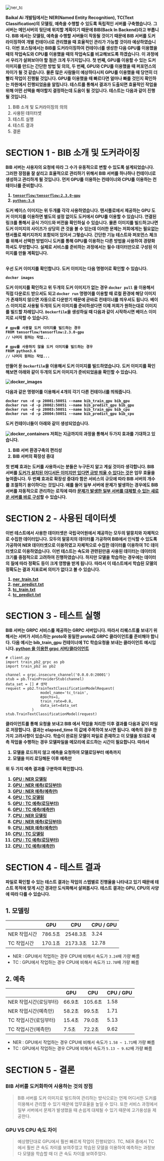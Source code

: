 ![ner_tc](../files/2021-03-31-Docker-In-GPU-VS-CPU/images/ner_tc.png)

<b>Baikal Ai 개발팀에서는 NER(Named Entity Recognition), TC(Text Classification)의 모델링, 예측을 수행할 수 있도록 독립적인 서버를 구축했습니다.
그 서버는 메인서버의 뒷단에 위치할 계획이기 때문에 BIB(Back In Backend)라고 부릅니다.
BIB 에서는 모델링, 예측을 수행할 서버들이 작동될 것이기 때문에 BIB 서버를 도커라이징하여 개별 컨테이너로 관리했을 때 효율적인 관리가 가능할 것이라 예상하였습니다.
이번 포스팅에서는 BIB를 도커라이징하여 컨테이너를 생성한 다음 GPU를 이용했을 때의 작업속도와 CPU를 이용했을 때의 작업속도를 비교해보도록 하겠습니다.
이 과정에서 우리가 살펴보아야 할 점은 크게 두가지입니다.
첫 번째, GPU를 이용할 수 있는 도커 이미지를 만드는 간단한 방법 및 의의, 두 번째, GPU와 CPU를 이용했을 때 퍼포먼스의 차이가 될 것 같습니다.
물론 많은 사람들이 예상하다시피 GPU를 이용했을 때 당연히 더 빨리 작업이 진행될 것입니다.
GPU를 이용했을 때 빠르다면 얼마나 빠를 것인지 확인하는 차원에서 진행되었음을 알립니다.
테스트를 통해서 결과가 도출되면 효율적인 작업을 위해 어떤 선택을 해야할지 결정하는데 도움이 될 것입니다.
테스트는 다음과 같이 진행될 것입니다.<br></b>

1. BIB 소개 및 도커라이징의 의의
2. 사용된 데이터셋
3. 테스트 실행
4. 테스트 결과
5. 결론

# SECTION 1 - BIB 소개 및 도커라이징
<b>BIB 서버는 사용자의 요청에 따라 그 수가 유동적으로 변할 수 있도록 설계되었습니다.
그러한 장점을 잘 살리고 효율적으로 관리하기 위해서 BIB 서버를 하나하나 컨테이너로 생성하고 관리하게 될 것입니다.
먼저 GPU를 이용하는 컨테이너와 CPU를 이용하는 컨테이너를 준비합니다.<br>

1. [`tensorflow/tensorflow:2.3.0-gpu`](https://www.tensorflow.org/install/docker?hl=ko)
2. [`python:3.6`](https://hub.docker.com/_/python)

도커 베이스 이미지는 위 두개를 각각 사용하였습니다.
텐서플로에서 제공하는 GPU 도커 이미지를 이용하면 별도의 설정 없이도 도커에서 GPU를 이용할 수 있습니다.
연결된 링크를 통해서 공식 가이드와 버전을 확인하실 수 있습니다.
물론 이미지를 빌드하고나면 도커 이미지의 사이즈가 상당히 큰 것을 볼 수 있는데 이러한 문제는 저희에게는 필요없는 텐서플로 패키지까지 포함되어 있어서 그렇습니다.
간단한 기능 테스트와 퍼포먼스 체크를 위해서 선택한 방법이니 도커를 통해 GPU를 이용하는 다른 방법을 사용하여 경량화 하셔도 무방합니다.
실제로 서비스를 준비하는 과정에서는 필수 데이터만으로 구성된 이미지를 만들 계획입니다.<br><br>

우선 도커 이미지를 확인합니다. 도커 이미지는 다음 명령어로 확인할 수 있습니다.
```
docker images
```
도커 이미지를 확인하고 위 두개의 도커 이미지가 없는 경우 `docker pull` 을 이용해서 직접 다운로드 받으셔도 되고 `docker run` 명령어를 이용할 때
로컬 환경에 해당 이미지가 존재하지 않으면 자동으로 다운받기 때문에 곧바로 컨테이너를 띄우셔도 됩니다.
베이스 이미지로 사용될 두개의 도커 이미지를 준비하셨다면 이제 저희가 원하는대로 이미지를 빌드할 차례입니다.
`Dockerfile`을 생성하실 때 다음과 같이 시작하시면 베이스 이미지로 시작할 수 있습니다.
```
# gpu를 사용할 도커 이미지를 빌드하는 경우
FROM tensorflow/tensorflow:2.3.0-gpu
// 나머지 원하는 작업...

# gpu를 사용하지 않을 도커 이미지를 빌드하는 경우
FROM python3.6
// 나머지 원하는 작업...
```
만들어 둔 `Dockerfile`을 이용해서 도커 이미지를 빌드하였습니다.
도커 이미지를 확인해보면 아래와 같이 두개의 도커 이미지가 준비되었음을 확인할 수 있습니다.

![docker_images](../files/2021-03-31-Docker-In-GPU-VS-CPU/images/docker_images.png)

다음과 같은 명령어를 이용해서 4개의 각기 다른 컨테이너를 띄워줍니다.
```
docker run -d -p 20001:50051 --name bib_train_gpu bib_gpu
docker run -d -p 20002:50051 --name bib_predict_gpu bib_gpu
docker run -d -p 20003:50051 --name bib_train_gpu bib_cpu
docker run -d -p 20004:50051 --name bib_predict_gpu bib_cpu
```
도커 컨테이너들이 아래와 같이 생성되었습니다.

![docker_containers](../files/2021-03-31-Docker-In-GPU-VS-CPU/images/docker_containers.png)
저희는 지금까지의 과정을 통해서 두가지 효과를 기대하고 있습니다.

1. BIB 서버 환경구축의 편리성
2. BIB 서버의 확장성 증대

첫 번째 효과는 도커를 사용하시는 분들은 누구든지 알고 계실 것이라 생각합니다.
BIB 서버를 <u>도커가 설치된 어디서든 이미지만 있다면 금방 띄울 수 있다는 것</u>은 업무 효율을 높여줍니다.
두 번째 효과로 확장성 증대라 함은 서비스의 규모에 따라 BIB 서버의 개수를 조절하기 용이하다는 것입니다.
예를 들어 일부 서버에 문제가 발생하는 경우에도 BIB 서버를 자동적으로 관리하는 로직에 따라
<u>문제가 발생한 일부 서버를 대체할 수 있는 새로운 서버를 바로 구성</u>할 수 있습니다.
</b>


# SECTION 2 - 사용된 데이터셋
<b>이번 테스트에서 사용한 데이터셋은 국립국어원에서 제공하는 모두의 말뭉치와 자체적으로 수집한 데이터입니다.
모두의 말뭉치의 데이터를 가공하여 BIB에서 인식할 수 있도록 가공하여 NER 데이터셋으로 이용하였고
자체적으로 수집한 데이터를 이용하여 TC 데이터셋으로 이용하였습니다.
이번 테스트는 속도와 관련된만큼 사용된 데이터는 데이터의 크기를 중점적으로 고려하여 진행하였습니다.
하지만 모델을 학습하는 경우에는 데이터의 질에 따라 정확도 등이 크게 영향을 받게 됩니다.
따라서 이 테스트에서 학습된 모델의 정확도는 결과 지표로써 의미가 없다고 볼 수 있습니다.
<br>

1. [ner_train.txt](../files/2021-03-31-Docker-In-GPU-VS-CPU/inputs/ner_train.txt)
2. [ner_predict.txt](../files/2021-03-31-Docker-In-GPU-VS-CPU/inputs/ner_predict.txt)
3. [tc_train.txt](../files/2021-03-31-Docker-In-GPU-VS-CPU/inputs/tc_train.txt)
4. [tc_predict.txt](../files/2021-03-31-Docker-In-GPU-VS-CPU/inputs/tc_predict.txt)
   </b>

# SECTION 3 - 테스트 실행
<b>BIB 서버는 GRPC 서비스를 제공하는 GRPC 서버입니다.
따라서 리퀘스트를 보내기 위해서는 서버가 서비스하는 proto와 동일한 proto로 GRPC 클라이언트를 준비해야 합니다.
다음 예시는 bib_train_gpu 컨테이너에 TC 학습요청을 보내는 클라이언트 예시입니다.
[python 을 이용한 grpc 서버/클라이언트](https://grpc.io/docs/languages/python/quickstart/) </b>
```
# client.py
import train_pb2_grpc as pb
import train_pb2 as pb2

channel = grpc.insecure_channel('0.0.0.0:20001')
stub = pb.TrainProviderStub(channel)
data_set = [] # 생략
request = pb2.TrainTextClassificationModelRequest(
                model_name='tc_train',
                epochs=1,
                train_rate=0.8,
                data_set=data_set
            )
stub.TrainTextClassificationModel(request)
```
<b>
클라이언트를 통해 요청을 보내고 BIB 에서 작업을 처리한 이후 결과를 다음과 같이 파일로 저장합니다. 
결과는 elapsed_time 의 값에 주목하여 보시면 됩니다.
예측의 경우 한 가지 고려사항이 있습니다.
학습이 완료된 모델이 파일로 존재하고 이 모델을 토대로 예측 작업을 수행하는 경우 
모델파일을 메모리에 로드하는 시간이 필요합니다. 따라서

1. 모델을 로드하지 않고 예측을 요청하여 모델로딩부터 예측까지
2. 모델을 미리 로딩해둔 이후 예측만

위 두 가지 예측 결과를 구분하여 확인합니다.

1. [GPU : NER 모델링](../files/2021-03-31-Docker-In-GPU-VS-CPU/outputs/ner_train_gpu.txt)
2. [GPU : NER 예측(로딩부터)](../files/2021-03-31-Docker-In-GPU-VS-CPU/outputs/ner_predict_gpu_from_load.txt)
3. [GPU : NER 예측(예측만)](../files/2021-03-31-Docker-In-GPU-VS-CPU/outputs/ner_predict_gpu_after_load.txt)
4. [GPU : TC 모델링](../files/2021-03-31-Docker-In-GPU-VS-CPU/outputs/tc_train_gpu.txt)
5. [GPU : TC 예측(로딩부터)](../files/2021-03-31-Docker-In-GPU-VS-CPU/outputs/tc_predict_gpu_from_load.txt)
6. [GPU : TC 예측(예측만)](../files/2021-03-31-Docker-In-GPU-VS-CPU/outputs/tc_predict_gpu_after_load.txt)
7. [CPU : NER 모델링](../files/2021-03-31-Docker-In-GPU-VS-CPU/outputs/ner_train_cpu.txt)
8. [CPU : NER 예측(로딩부터)](../files/2021-03-31-Docker-In-GPU-VS-CPU/outputs/ner_predict_cpu_from_load.txt)
9. [CPU : NER 예측(예측만)](../files/2021-03-31-Docker-In-GPU-VS-CPU/outputs/ner_predict_cpu_after_load.txt)
10. [CPU : TC 모델링](../files/2021-03-31-Docker-In-GPU-VS-CPU/outputs/tc_train_cpu.txt)
11. [CPU : TC 예측(로딩부터)](../files/2021-03-31-Docker-In-GPU-VS-CPU/outputs/tc_predict_cpu_from_load.txt)
12. [CPU : TC 예측(예측만)](../files/2021-03-31-Docker-In-GPU-VS-CPU/outputs/tc_predict_cpu_after_load.txt)

</b>

# SECTION 4 - 테스트 결과

<b>
파일로 확인할 수 있는 테스트 결과는 작업의 스텝별로 진행율을 나타내고 있기 때문에 테스트 목적에 맞게 시간 경과만 도식화해서 살펴봅시다.
테스트 결과는 GPU, CPU의 사양에 따라 다를 수 있습니다.
</b>

## 1. 모델링

| |GPU|CPU|CPU / GPU|
|---|---|---|---|
|NER 작업시간|786.5초|2548.3초|3.24|
|TC 작업시간|170.1초|2173.3초|12.78|

- NER : GPU에서 작업하는 경우 CPU에 비해서 속도가 `3.24`배 가량 빠름
- TC : GPU에서 작업하는 경우 CPU에 비해서 속도가 `12.78`배 가량 빠름

## 2. 예측

| |GPU|CPU|CPU / GPU|
|---|---|---|---|
|NER 작업시간(로딩부터)|66.9초|105.6초|1.58|
|NER 작업시간(예측만)|58.2초|99.5초|1.71|
|TC 작업시간(로딩부터)|15.4초|79.0초|5.13|
|TC 작업시간(예측만)|7.5초|72.2초|9.62|

- NER : GPU에서 작업하는 경우 CPU에 비해서 속도가 `1.58 ~ 1.71`배 가량 빠름
- TC : GPU에서 작업하는 경우 CPU에 비해서 속도가 `5.13 ~ 9.62`배 가량 빠름

# SECTION 5 - 결론

### BIB 서버를 도커화하여 사용하는 것의 장점

> BIB 서버를 도커 이미지로 빌드하여 관리하는 방식으로는 언제 어디서든 도커를 이용해서 관리할 수 있기 때문에 업무효율을 높일 수 있다.
> 또한 서비스 과정에서 일부 서버에서 문제가 발생했을 때 손쉽게 대체될 수 있기 때문에 고가용성을 제공한다.


### GPU VS CPU 속도 차이

> 예상했던대로 GPU에서 훨씬 빠르게 작업이 진행되었다.
> TC, NER 중에서 TC 에서 훨씬 큰 속도 차이를 보여주었고 학습된 모델을 이용하여 예측하는 과정보다
> 모델을 학습할 때 더 큰 속도 차이를 보여주었다.
